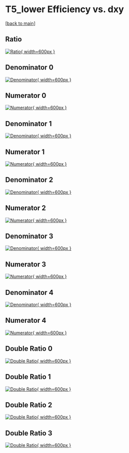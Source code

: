 # T5_lower Efficiency vs. dxy

[[back to main](./)]



## Ratio

[![Ratio](../mtv/var/T5_lower_loweta_11_1_eff_dxy.png){ width=600px }](../mtv/var/T5_lower_loweta_11_1_eff_dxy.pdf)

## Denominator 0

[![Denominator](../mtv/den/T5_lower_loweta_11_1_eff_dxy_den0.png){ width=600px }](../mtv/den/T5_lower_loweta_11_1_eff_dxy_den0.pdf)

## Numerator 0

[![Numerator](../mtv/num/T5_lower_loweta_11_1_eff_dxy_num0.png){ width=600px }](../mtv/num/T5_lower_loweta_11_1_eff_dxy_num0.pdf)

## Denominator 1

[![Denominator](../mtv/den/T5_lower_loweta_11_1_eff_dxy_den1.png){ width=600px }](../mtv/den/T5_lower_loweta_11_1_eff_dxy_den1.pdf)

## Numerator 1

[![Numerator](../mtv/num/T5_lower_loweta_11_1_eff_dxy_num1.png){ width=600px }](../mtv/num/T5_lower_loweta_11_1_eff_dxy_num1.pdf)

## Denominator 2

[![Denominator](../mtv/den/T5_lower_loweta_11_1_eff_dxy_den2.png){ width=600px }](../mtv/den/T5_lower_loweta_11_1_eff_dxy_den2.pdf)

## Numerator 2

[![Numerator](../mtv/num/T5_lower_loweta_11_1_eff_dxy_num2.png){ width=600px }](../mtv/num/T5_lower_loweta_11_1_eff_dxy_num2.pdf)

## Denominator 3

[![Denominator](../mtv/den/T5_lower_loweta_11_1_eff_dxy_den3.png){ width=600px }](../mtv/den/T5_lower_loweta_11_1_eff_dxy_den3.pdf)

## Numerator 3

[![Numerator](../mtv/num/T5_lower_loweta_11_1_eff_dxy_num3.png){ width=600px }](../mtv/num/T5_lower_loweta_11_1_eff_dxy_num3.pdf)

## Denominator 4

[![Denominator](../mtv/den/T5_lower_loweta_11_1_eff_dxy_den4.png){ width=600px }](../mtv/den/T5_lower_loweta_11_1_eff_dxy_den4.pdf)

## Numerator 4

[![Numerator](../mtv/num/T5_lower_loweta_11_1_eff_dxy_num4.png){ width=600px }](../mtv/num/T5_lower_loweta_11_1_eff_dxy_num4.pdf)

## Double Ratio 0

[![Double Ratio](../mtv/ratio/T5_lower_loweta_11_1_eff_dxy_ratio0.png){ width=600px }](../mtv/ratio/T5_lower_loweta_11_1_eff_dxy_ratio0.pdf)

## Double Ratio 1

[![Double Ratio](../mtv/ratio/T5_lower_loweta_11_1_eff_dxy_ratio1.png){ width=600px }](../mtv/ratio/T5_lower_loweta_11_1_eff_dxy_ratio1.pdf)

## Double Ratio 2

[![Double Ratio](../mtv/ratio/T5_lower_loweta_11_1_eff_dxy_ratio2.png){ width=600px }](../mtv/ratio/T5_lower_loweta_11_1_eff_dxy_ratio2.pdf)

## Double Ratio 3

[![Double Ratio](../mtv/ratio/T5_lower_loweta_11_1_eff_dxy_ratio3.png){ width=600px }](../mtv/ratio/T5_lower_loweta_11_1_eff_dxy_ratio3.pdf)

